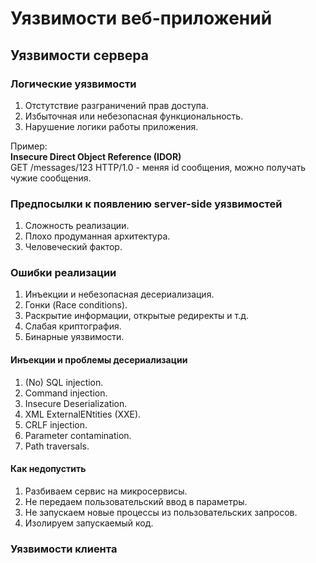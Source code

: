 # Уязвимости веб-приложений
## Уязвимости сервера
### Логические уязвимости
1. Отстутствие разграничений прав доступа.
2. Избыточная или небезопасная функциональность.
3. Нарушение логики работы приложения.

Пример:  
__Insecure Direct Object Reference (IDOR)__  
GET /messages/123 HTTP/1.0 -  меняя id сообщения, можно получать чужие сообщения.

### Предпосылки к появлению server-side уязвимостей
1. Сложность реализации.
2. Плохо продуманная архитектура.
3. Человеческий фактор.
   
### Ошибки реализации
1. Инъекции и небезопасная десериализация.
2. Гонки (Race conditions).
3. Раскрытие информации, открытые редиректы и т.д.
4. Слабая криптография.
5. Бинарные уязвимости.
   
#### Инъекции и проблемы десериализации
1. (No) SQL injection.
2. Command injection.
3. Insecure Deserialization.
4. XML ExternalENtities (XXE).
5. CRLF injection.
6. Parameter contamination.
7. Path traversals.
#### Как недопустить
1. Разбиваем сервис на микросервисы.
2. Не передаем пользовательский ввод в параметры.
3. Не запускаем новые процессы  из пользовательских запросов.
4. Изолируем запускаемый код.

### Уязвимости клиента
